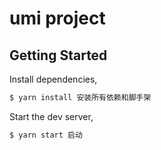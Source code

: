 # umi project

## Getting Started

Install dependencies,

```bash
$ yarn install 安装所有依赖和脚手架
```

Start the dev server,

```bash
$ yarn start 启动
```
